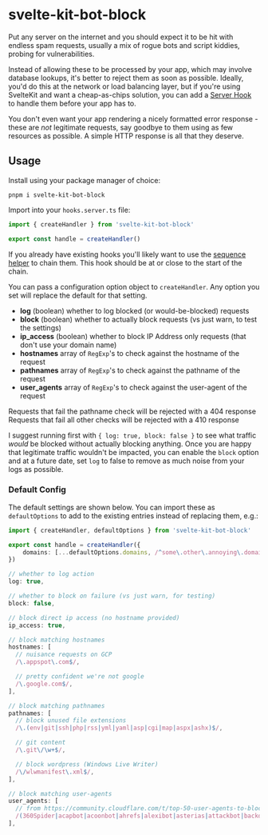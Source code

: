 # svelte-kit-bot-block

Put any server on the internet and you should expect it to be hit with endless spam requests, usually a mix of rogue bots and script kiddies, probing for vulnerabilities.

Instead of allowing these to be processed by your app, which may involve database lookups, it's better to reject them as soon as possible. Ideally, you'd do this at the network or load balancing layer, but if you're using SvelteKit and want a cheap-as-chips solution, you can add a [Server Hook](svelte-kit-bot-block) to handle them before your app has to.

You don't even want your app rendering a nicely formatted error response - these are _not_ legitimate requests, say goodbye to them using as few resources as possible. A simple HTTP response is all that they deserve.

## Usage

Install using your package manager of choice:

    pnpm i svelte-kit-bot-block

Import into your `hooks.server.ts` file:

```ts
import { createHandler } from 'svelte-kit-bot-block'

export const handle = createHandler()
```

If you already have existing hooks you'll likely want to use the [sequence helper](https://kit.svelte.dev/docs/modules#sveltejs-kit-hooks-sequence) to chain them. This hook should be at or close to the start of the chain.

You can pass a configuration option object to `createHandler`. Any option you set will replace the default for that setting.

- **log** (boolean) whether to log blocked (or would-be-blocked) requests
- **block** (boolean) whether to actually block requests (vs just warn, to test the settings)
- **ip_access** (boolean) whether to block IP Address only requests (that don't use your domain name)
- **hostnames** array of `RegExp`'s to check against the hostname of the request
- **pathnames** array of `RegExp`'s to check against the pathname of the request
- **user_agents** array of `RegExp`'s to check against the user-agent of the request

Requests that fail the pathname check will be rejected with a 404 response
Requests that fail all other checks will be rejected with a 410 response

I suggest running first with `{ log: true, block: false }` to see what traffic _would_ be blocked without actually blocking anything. Once you are happy that legitimate traffic wouldn't be impacted, you can enable the `block` option and at a future date, set `log` to false to remove as much noise from your logs as possible.

### Default Config

The default settings are shown below. You can import these as `defaultOptions` to add to the existing entries instead of replacing them, e.g.:

```ts
import { createHandler, defaultOptions } from 'svelte-kit-bot-block'

export const handle = createHandler({
	domains: [...defaultOptions.domains, /^some\.other\.annoying\.domain\.com$/],
})
```

```ts
// whether to log action
log: true,

// whether to block on failure (vs just warn, for testing)
block: false,

// block direct ip access (no hostname provided)
ip_access: true,

// block matching hostnames
hostnames: [
  // nuisance requests on GCP
  /\.appspot\.com$/,

  // pretty confident we're not google
  /\.google.com$/,
],

// block matching pathnames
pathnames: [
  // block unused file extensions
  /\.(env|git|ssh|php|rss|yml|yaml|asp|cgi|map|aspx|ashx)$/,

  // git content
  /\.git\/\w+$/,

  // block wordpress (Windows Live Writer)
  /\/wlwmanifest\.xml$/,
],

// block matching user-agents
user_agents: [
  // from https://community.cloudflare.com/t/top-50-user-agents-to-block/222594
  /(360Spider|acapbot|acoonbot|ahrefs|alexibot|asterias|attackbot|backdorbot|becomebot|binlar|blackwidow|blekkobot|blexbot|blowfish|bullseye|bunnys|butterfly|careerbot|casper|checkpriv|cheesebot|cherrypick|chinaclaw|choppy|clshttp|cmsworld|copernic|copyrightcheck|cosmos|crescent|cy_cho|datacha|demon|diavol|discobot|dittospyder|dotbot|dotnetdotcom|dumbot|emailcollector|emailsiphon|emailwolf|exabot|extract|eyenetie|feedfinder|flaming|flashget|flicky|foobot|g00g1e|getright|gigabot|go-ahead-got|gozilla|grabnet|grafula|harvest|heritrix|httrack|icarus6j|jetbot|jetcar|jikespider|kmccrew|leechftp|libweb|linkextractor|linkscan|linkwalker|loader|masscan|miner|majestic|mechanize|mj12bot|morfeus|moveoverbot|netmechanic|netspider|nicerspro|nikto|ninja|nutch|octopus|pagegrabber|planetwork|postrank|proximic|purebot|pycurl|python|queryn|queryseeker|radian6|radiation|realdownload|rogerbot|scooter|seekerspider|semalt|siclab|sindice|sistrix|sitebot|siteexplorer|sitesnagger|skygrid|smartdownload|snoopy|sosospider|spankbot|spbot|sqlmap|stackrambler|stripper|sucker|surftbot|sux0r|suzukacz|suzuran|takeout|teleport|telesoft|true_robots|turingos|turnit|vampire|vikspider|voideye|webleacher|webreaper|webstripper|webvac|webviewer|webwhacker|winhttp|wwwoffle|woxbot|xaldon|xxxyy|yamanalab|yioopbot|youda|zeus|zmeu|zune|zyborg)/
],
```
